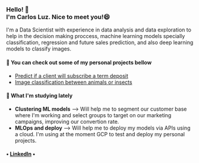 <h3>Hello! 👋<br>I'm Carlos Luz. Nice to meet you!😄<br></h3>
<p>I'm a Data Scientist with experience in data analysis and data exploration to help in the decision making proccess, machine learning models specially classification, regression and future sales prediction, and also deep learning models to classify images.
  
<h4>📕 You can check out some of my personal projects bellow</h4>

<!-- PROJECTS-LIST:START -->
- [Predict if a client will subscribe a term deposit](https://github.com/carlosealuz/pt_bank_marketing_analysis)
- [Image classification between animals or insects](https://github.com/carlosealuz/image-classification)
<!-- PROJECTS-LIST:END -->

<h4>📕 What I'm studying lately</h4>
<!-- STUDY-LIST:START -->

- <strong>Clustering ML models</strong> --> Will help me to segment our customer base where I'm working and select groups to target on our marketing campaigns, improving our convertion rate.
- <strong>MLOps and deploy</strong> --> Will help me to deploy my models via APIs using a cloud. I'm using at the moment GCP to test and deploy my personal projects.
<!-- STUDY-LIST:END -->

<h4> • <a href="https://www.linkedin.com/in/carlos-luz/">LinkedIn</a> • </h4>

<!--
**carlosealuz/carlosealuz** is a ✨ _special_ ✨ repository because its `README.md` (this file) appears on your GitHub profile.

Here are some ideas to get you started:

- 🔭 I’m currently working on ...
- 🌱 I’m currently learning ...
- 👯 I’m looking to collaborate on ...
- 🤔 I’m looking for help with ...
- 💬 Ask me about ...
- 📫 How to reach me: ...
- 😄 Pronouns: ...
- ⚡ Fun fact: ...
-->
